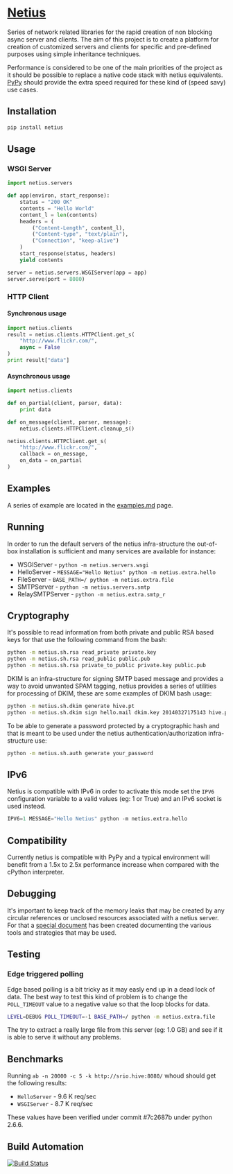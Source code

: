 # [Netius](http://netius.hive.pt)

Series of network related libraries for the rapid creation of non blocking async server and clients.
The aim of this project is to create a platform for creation of customized servers and clients for
specific and pre-defined purposes using simple inheritance techniques.

Performance is considered to be one of the main priorities of the project as it should be possible
to replace a native code stack with netius equivalents. [PyPy](http://pypy.org) should provide the
extra speed required for these kind of (speed savy) use cases.

## Installation

```bash
pip install netius
```

## Usage

### WSGI Server

```python
import netius.servers

def app(environ, start_response):
    status = "200 OK"
    contents = "Hello World"
    content_l = len(contents)
    headers = (
        ("Content-Length", content_l),
        ("Content-type", "text/plain"),
        ("Connection", "keep-alive")
    )
    start_response(status, headers)
    yield contents

server = netius.servers.WSGIServer(app = app)
server.serve(port = 8080)
```

### HTTP Client

#### Synchronous usage

```python
import netius.clients
result = netius.clients.HTTPClient.get_s(
    "http://www.flickr.com/",
    async = False
)
print result["data"]
```
#### Asynchronous usage

```python
import netius.clients

def on_partial(client, parser, data):
    print data

def on_message(client, parser, message):
    netius.clients.HTTPClient.cleanup_s()

netius.clients.HTTPClient.get_s(
    "http://www.flickr.com/",
    callback = on_message,
    on_data = on_partial
)
```

## Examples

A series of example are located in the [examples.md](examples.md) page.

## Running

In order to run the default servers of the netius infra-structure the out-of-box installation
is sufficient and many services are available for instance:

* WSGIServer - `python -m netius.servers.wsgi`
* HelloServer - `MESSAGE="Hello Netius" python -m netius.extra.hello`
* FileServer - `BASE_PATH=/ python -m netius.extra.file`
* SMTPServer - `python -m netius.servers.smtp`
* RelaySMTPServer - `python -m netius.extra.smtp_r`

## Cryptography

It's possible to read information from both private and public RSA based keys for that use the
following command from the bash:

```bash
python -m netius.sh.rsa read_private private.key
python -m netius.sh.rsa read_public public.pub
python -m netius.sh.rsa private_to_public private.key public.pub
```

DKIM is an infra-structure for signing SMTP based message and provides a way to avoid unwanted
SPAM tagging, netius provides a series of utilities for processing of DKIM, these are some
examples of DKIM bash usage:

```bash
python -m netius.sh.dkim generate hive.pt
python -m netius.sh.dkim sign hello.mail dkim.key 20140327175143 hive.pt
```

To be able to generate a password protected by a cryptographic hash and that is meant to be used
under the netius authentication/authorization infra-structure use:

```bash
python -m netius.sh.auth generate your_password
```

## IPv6

Netius is compatible with IPv6 in order to activate this mode set the `IPV6` configuration variable
to a valid values (eg: 1 or True) and an IPv6 socket is used instead.

```python
IPV6=1 MESSAGE="Hello Netius" python -m netius.extra.hello
```

## Compatibility

Currently netius is compatible with PyPy and a typical environment will benefit from a 1.5x to 2.5x
performance increase when compared with the cPython interpreter.

## Debugging

It's important to keep track of the memory leaks that may be created by any circular references or
unclosed resources associated with a netius server. For that a [special document](leak.md) has been created
documenting the various tools and strategies that may be used.

## Testing

### Edge triggered polling

Edge based polling is a bit tricky as it may easly end up in a dead lock of data.
The best way to test this kind of problem is to change the `POLL_TIMEOUT` value to a negative
value so that the loop blocks for data.

```bash
LEVEL=DEBUG POLL_TIMEOUT=-1 BASE_PATH=/ python -m netius.extra.file
```

The try to extract a really large file from this server (eg: 1.0 GB) and see if it is able to serve it
without any problems.

## Benchmarks

Running `ab -n 20000 -c 5 -k http://srio.hive:8080/` whoud should get the following results:

* `HelloServer` - 9.6 K req/sec
* `WSGIServer` - 8.7 K req/sec

These values have been verified under commit #7c2687b under python 2.6.6.

## Build Automation

[![Build Status](https://travis-ci.org/hivesolutions/netius.png?branch=master)](https://travis-ci.org/hivesolutions/netius)
